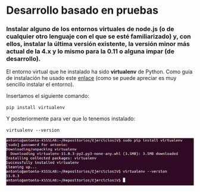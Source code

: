 # Desarrollo basado en pruebas #

### Instalar alguno de los entornos virtuales de node.js (o de cualquier otro lenguaje con el que se esté familiarizado) y, con ellos, instalar la última versión existente, la versión minor más actual de la 4.x y lo mismo para la 0.11 o alguna impar (de desarrollo). ###
El entorno virtual que he instalado ha sido **virtualenv** de Python. Como guía de instalación he usado este [enlace](http://rukbottoland.com/blog/tutorial-de-python-virtualenv/) (como se puede apreciar es muy sencillo instalar el entorno).

Insertamos el siguiente comando:

    pip install virtualenv

Y posteriormente para ver que lo tenemos instalado:

    virtualenv --version

![](capturas/virtualenv.png)
